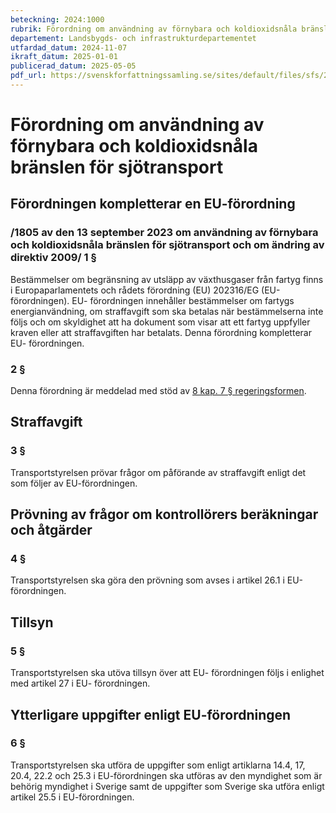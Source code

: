 ```yaml
---
beteckning: 2024:1000
rubrik: Förordning om användning av förnybara och koldioxidsnåla bränslen för sjötransport
departement: Landsbygds- och infrastrukturdepartementet
utfardad_datum: 2024-11-07
ikraft_datum: 2025-01-01
publicerad_datum: 2025-05-05
pdf_url: https://svenskforfattningssamling.se/sites/default/files/sfs/2024-11/SFS2024-1000.pdf
---
```


# Förordning om användning av förnybara och koldioxidsnåla bränslen för sjötransport

## Förordningen kompletterar en EU-förordning

### /1805 av den 13 september 2023 om användning av förnybara och koldioxidsnåla bränslen för sjötransport och om ändring av direktiv 2009/ 1 §

Bestämmelser om begränsning av utsläpp av växthusgaser från fartyg finns i Europaparlamentets och rådets förordning (EU) 202316/EG (EU-förordningen). EU- förordningen innehåller bestämmelser om fartygs energianvändning, om straffavgift som ska betalas när bestämmelserna inte följs och om skyldighet att ha dokument som visar att ett fartyg uppfyller kraven eller att straffavgiften har betalats. Denna förordning kompletterar EU- förordningen.

### 2 §

Denna förordning är meddelad med stöd av [8 kap. 7 § regeringsformen](https://selex.se/eli/sfs/1974/152#kap8.7).

## Straffavgift

### 3 §

Transportstyrelsen prövar frågor om påförande av straffavgift enligt det som följer av EU-förordningen.

## Prövning av frågor om kontrollörers beräkningar och åtgärder

### 4 §

Transportstyrelsen ska göra den prövning som avses i artikel 26.1 i EU-förordningen.

## Tillsyn

### 5 §

Transportstyrelsen ska utöva tillsyn över att EU- förordningen följs i enlighet med artikel 27 i EU- förordningen.

## Ytterligare uppgifter enligt EU-förordningen

### 6 §

Transportstyrelsen ska utföra de uppgifter som enligt artiklarna 14.4, 17, 20.4, 22.2 och 25.3 i EU-förordningen ska utföras av den myndighet som är behörig myndighet i Sverige samt de uppgifter som Sverige ska utföra enligt artikel 25.5 i EU-förordningen.